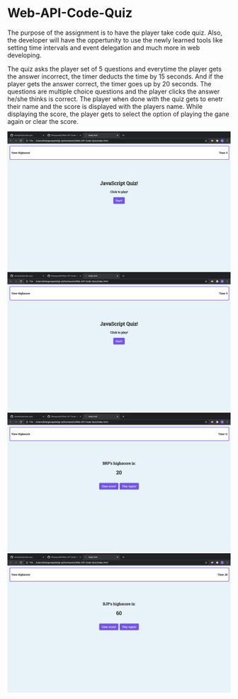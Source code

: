 # Web-API-Code-Quiz

The purpose of the assignment is to have the player take code quiz. Also, the developer will have the oppertunity to use the newly learned tools like setting time intervals and event delegation and much more in web developing.

The quiz asks the player set of 5 questions and everytime the player gets the answer incorrect, the timer deducts the time by 15 seconds. And if the player gets the answer correct, the timer goes up by 20 seconds. The questions are multiple choice questions and the player clicks the answer he/she thinks is correct. The player when done with the quiz gets to enetr their name and the score is displayed with the players name. While displaying the score, the player gets to select the option of playing the gane again or clear the score.

![alt text](https://github.com/Bhargava82/Web-API-Code-Quiz/blob/master/Screen%20Shot%202020-09-30%20at%201.06.40%20PM.png)
![alt text](https://github.com/Bhargava82/Web-API-Code-Quiz/blob/master/Screen%20Shot%202020-09-30%20at%201.06.54%20PM.png)
![alt text](https://github.com/Bhargava82/Web-API-Code-Quiz/blob/master/Screen%20Shot%202020-09-30%20at%201.07.24%20PM.png)
![alt text](https://github.com/Bhargava82/Web-API-Code-Quiz/blob/master/Screen%20Shot%202020-09-30%20at%201.08.04%20PM.png)
